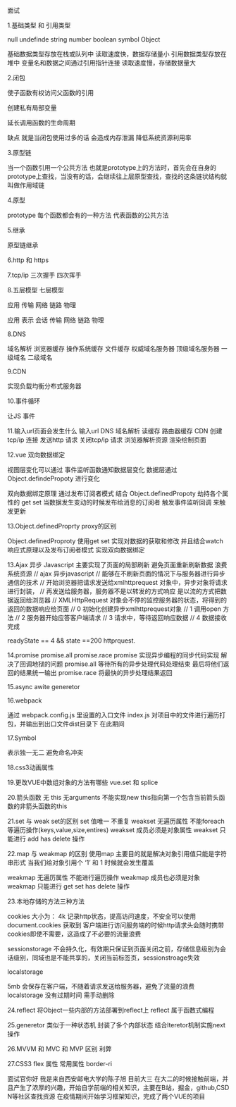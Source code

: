 面试

1.基础类型 和 引用类型

null undefinde string number boolean symbol Object

基础数据类型存放在栈或队列中 读取速度快，数据存储量小  引用数据类型存放在堆中 变量名和数据之间通过引用指针连接 读取速度慢，存储数据量大  

2.闭包

使子函数有权访问父函数的引用

创建私有局部变量

延长调用函数的生命周期

缺点  就是当闭包使用过多的话  会造成内存泄漏  降低系统资源利用率

3.原型链

当一个函数引用一个公共方法  也就是prototype上的方法时，首先会在自身的prototype上查找，当没有的话，会继续往上层原型查找，查找的这条链状结构就叫做作用域链

4.原型

prototype 每个函数都会有的一种方法 代表函数的公共方法

5.继承

原型链继承

6.http 和 https

7.tcp/ip 三次握手  四次挥手

8.五层模型  七层模型

应用  传输  网络 链路 物理

应用 表示 会话 传输 网络 链路 物理

8.DNS

域名解析  浏览器缓存 操作系统缓存 文件缓存 权威域名服务器 顶级域名服务器 一级域名 二级域名
 
9.CDN

实现负载均衡分布式服务器

10.事件循环

让JS 事件

11.输入url页面会发生什么
输入url  DNS 域名解析 读缓存 路由器缓存 CDN
创建tcp/ip 连接
发送http 请求
关闭tcp/ip 请求
浏览器解析资源
渲染绘制页面


12.vue 双向数据绑定

视图层变化可以通过 事件监听函数通知数据层变化
数据层通过Object.defindePropoty 进行变化

双向数据绑定原理 通过发布订阅者模式 结合 Object.definedPropoty 劫持各个属性的 get set 当数据发生变动的时候发布给消息的订阅者 触发事件监听回调 来触发更新


13.Object.definedProprty  proxy的区别

Object.definedProproty 使用get set 实现对数据的获取和修改 并且结合watch响应式原理以及发布订阅者模式 实现双向数据绑定

13.Ajax
异步 Javascript 主要实现了页面的局部刷新 避免页面重新刷新数据 浪费系统资源
// ajax 异步javascript 
// 能够在不刷新页面的情况下与服务器进行异步通信的技术
// 开始浏览器把请求发送给xmlhttprequest 对象中，异步对象将请求进行封装，
// 再发送给服务器，服务器不是以转发的方式响应 是以流的方式把数据返回给浏览器
// XMLHttpRequest 对象会不停的监控服务器的状态，将得到的返回的数据响应给页面
// 0 初始化创建异步xmlhttprequest对象
// 1 调用open 方法
// 2 服务器开始应答客户端请求
// 3 请求中，等待返回响应数据
// 4 数据接收完成

 readyState == 4 && state ==200
 httprquest.

14.promise promise.all promise.race
promise 实现异步编程的同步代码实现 解决了回调地狱的问题
promise.all 等待所有的异步处理代码处理结束 最后将他们返回的结果统一输出
promise.race 将最快的异步处理结果返回

15.async awite generetor

16.webpack

通过 webpack.config.js 里设置的入口文件 index.js 对项目中的文件进行遍历打包，并输出到出口文件dist目录下
在此期间

17.Symbol

表示独一无二 避免命名冲突

18.css3动画属性

19.更改VUE中数组对象的方法有哪些
vue.set 和 splice

20.箭头函数
无 this  无arguments 不能实现new
this指向第一个包含当前箭头函数的非箭头函数的this

21.set 与 weak set的区别
set 值唯一 不重复
weakset 无遍历属性 不能foreach等遍历操作(keys,value,size,entires)
weakset 成员必须是对象属性
weakset 只能进行 add has delete 操作

22.map 与 weakmap 的区别
使用map  主要目的就是解决对象引用值只能是字符串形式  当我们给对象引用个 ‘1’ 和 1 时候就会发生覆盖

weakmap 无遍历属性 不能进行遍历操作
weakmap 成员也必须是对象
weakmap 只能进行 get set has delete 操作

23.本地存储的方法三种方法

cookies
大小为： 4k
记录http状态，提高访问速度，不安全可以使用document.cookies 获取到
客户端进行访问服务端的时候http请求头会随时携带cookies即使不需要，这造成了不必要的流量浪费

sessionstorage
不会持久化，有效期只保证到页面关闭之前，存储信息级别为会话级别，同域也是不能共享的，关闭当前标签页，sessionstroage失效

localstorage

5mb
会保存在客户端，不随着请求发送给服务器，避免了流量的浪费
localstorage 没有过期时间 需手动删除

24.reflect
将Object一些内部的方法部署到reflect上
reflect 属于函数式编程

25.generetor 
类似于一种状态机
封装了多个内部状态
结合lteretor机制实施next操作

26.MVVM 和 MVC 和 MVP 区别 利弊

27.CSS3 flex 属性
常用属性  border-ri

面试官你好   我是来自西安邮电大学的陈子旭 目前大三 在大二的时候接触前端，并且产生了浓厚的兴趣，开始自学前端的相关知识，主要在B站，掘金，github,CSD N等社区查找资源 在疫情期间开始学习框架知识，完成了两个VUE的项目
